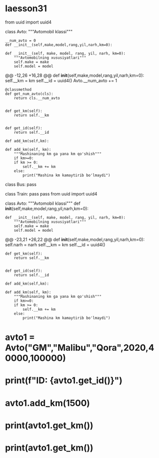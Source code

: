 # laesson31
from uuid import uuid4


class Avto:
    """Avtomobil klassi"""

    __num_avto = 0
    def __init__(self,make,model,rang,yil,narh,km=0):

    def __init__(self, make, model, rang, yil, narh, km=0):
        """Avtomobilning xususiyatlari"""
        self.make = make
        self.model = model
@@ -12,26 +16,28 @@ def __init__(self,make,model,rang,yil,narh,km=0):
        self.__km = km
        self.__id = uuid4()
        Avto.__num_avto += 1
    

    @classmethod
    def get_num_avto(cls):
        return cls.__num_avto
    

    def get_km(self):
        return self.__km
    

    def get_id(self):
        return self.__id
    
    def add_km(self,km):

    def add_km(self, km):
        """Mashinaning km ga yana km qo'shish"""
        if km>=0:
        if km >= 0:
            self.__km += km
        else:
            print("Mashina km kamaytirib bo'lmaydi")


class Bus:
    pass


class Train:
    pass
    pass
from uuid import uuid4


class Avto:
    """Avtomobil klassi"""
    def __init__(self,make,model,rang,yil,narh,km=0):

    def __init__(self, make, model, rang, yil, narh, km=0):
        """Avtomobilning xususiyatlari"""
        self.make = make
        self.model = model
@@ -23,21 +26,22 @@ def __init__(self,make,model,rang,yil,narh,km=0):
        self.narh = narh
        self.__km = km
        self.__id = uuid4()
        

    def get_km(self):
        return self.__km
    

    def get_id(self):
        return self.__id
    
    def add_km(self,km):

    def add_km(self, km):
        """Mashinaning km ga yana km qo'shish"""
        if km>=0:
        if km >= 0:
            self.__km += km
        else:
            print("Mashina km kamaytirib bo'lmaydi")


# avto1 = Avto("GM","Malibu","Qora",2020,40000,100000)
# print(f"ID: {avto1.get_id()}")
# avto1.add_km(1500)
# print(avto1.get_km())
# print(avto1.get_km())
